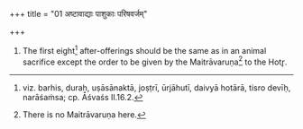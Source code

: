 +++
title = "01 अष्टावाद्याः पाशुकाः परिषवर्जम्"

+++
1. The first eight[^1] after-offerings should be the same as in an animal sacrifice except the order to be given by the Maitrāvaruṇa[^2] to the Hotr̥.  


[^1]: viz. barhis, duraḥ, uṣāsānaktā, joṣṭrī, ūrjāhutī, daivyā hotārā, tisro devīḥ, narāśaṁsa; cp. Āśvaśs II.16.2.  


[^2]: There is no Maitrāvaruṇa here.  
